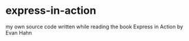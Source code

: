 # express-in-action
my own source code written while reading the book Express in Action by Evan Hahn
